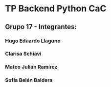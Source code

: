 # TP Backend Python CaC 

## Grupo 17 - Integrantes: 
### Hugo Eduardo Llaguno
### Clarisa Schiavi
### Mateo Julián Ramírez
### Sofía Belén Baldera
